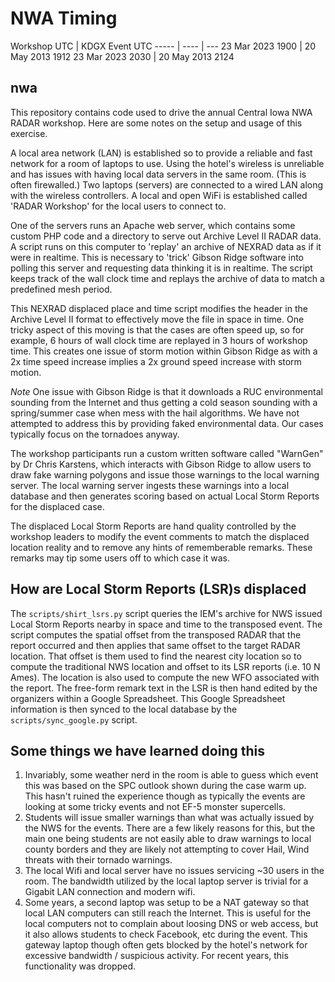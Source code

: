 NWA Timing
=====

Workshop UTC | KDGX Event UTC
----- | ---- | ---
23 Mar 2023 1900 | 20 May 2013 1912
23 Mar 2023 2030 | 20 May 2013 2124

nwa
---

This repository contains code used to drive the annual Central Iowa NWA
RADAR workshop.  Here are some notes on the setup and usage of this
exercise.

A local area network (LAN) is established so to provide a reliable and
fast network for a room of laptops to use.  Using the hotel's wireless
is unreliable and has issues with having local data servers in the same
room.  (This is often firewalled.) Two laptops (servers) are connected to a wired LAN along with the
wireless controllers.  A local and open WiFi is established called
'RADAR Workshop' for the local users to connect to.

One of the servers runs an Apache web server, which contains some custom
PHP code and a directory to serve out Archive Level II RADAR data.  A
script runs on this computer to 'replay' an archive of NEXRAD data as if
it were in realtime.  This is necessary to 'trick' Gibson Ridge software
into polling this server and requesting data thinking it is in realtime.
The script keeps track of the wall clock time and replays the archive
of data to match a predefined mesh period.

This NEXRAD displaced place and time script modifies the header in the Archive
Level II format to effectively move the file in space in time.  One tricky
aspect of this moving is that the cases are often speed up, so for example,
6 hours of wall clock time are replayed in 3 hours of workshop time.  This
creates one issue of storm motion within Gibson Ridge as with a 2x time speed
increase implies a 2x ground speed increase with storm motion.

*Note* One issue with Gibson Ridge is that it downloads a RUC environmental
sounding from the Internet and thus getting a cold season sounding with a
spring/summer case when mess with the hail algorithms.  We have not attempted
to address this by providing faked environmental data.  Our cases typically
focus on the tornadoes anyway.

The workshop participants run a custom written software called "WarnGen" by
Dr Chris Karstens, which interacts with Gibson Ridge to allow users to draw
fake warning polygons and issue those warnings to the local warning server.  The
local warning server ingests these warnings into a local database and then
generates scoring based on actual Local Storm Reports for the displaced case.

The displaced Local Storm Reports are hand quality controlled by the workshop
leaders to modify the event comments to match the displaced location reality
and to remove any hints of rememberable remarks.  These remarks may tip some
users off to which case it was.

How are Local Storm Reports (LSR)s displaced
---------------------------------------------

The `scripts/shirt_lsrs.py` script queries the IEM's archive for NWS issued
Local Storm Reports nearby in space and time to the transposed event.  The
script computes the spatial offset from the transposed RADAR that the report
occurred and then applies that same offset to the target RADAR location. That
offset is them used to find the nearest city location so to compute the
traditional NWS location and offset to its LSR reports (i.e. 10 N Ames). The
location is also used to compute the new WFO associated with the report.  The
free-form remark text in the LSR is then hand edited by the organizers within
a Google Spreadsheet.  This Google Spreadsheet information is then synced to
the local database by the `scripts/sync_google.py` script.

Some things we have learned doing this
--------------------------------------

1. Invariably, some weather nerd in the room is able to guess which event this
was based on the SPC outlook shown during the case warm up.  This hasn't ruined
the experience though as typically the events are looking at some tricky events
and not EF-5 monster supercells.
2. Students will issue smaller warnings than what was actually issued by the
NWS for the events.  There are a few likely reasons for this, but the main one
being students are not easily able to draw warnings to local county borders and
they are likely not attempting to cover Hail, Wind threats with their tornado
warnings.
3. The local Wifi and local server have no issues servicing ~30 users in the room.
The bandwidth utilized by the local laptop server is trivial for a Gigabit LAN
connection and modern wifi.
4. Some years, a second laptop was setup to be a NAT gateway so that local LAN
computers can still reach the Internet.  This is useful for the local computers
not to complain about loosing DNS or web access, but it also allows students to
check Facebook, etc during the event.  This gateway laptop though often gets
blocked by the hotel's network for excessive bandwidth / suspicious activity.
For recent years, this functionality was dropped.
